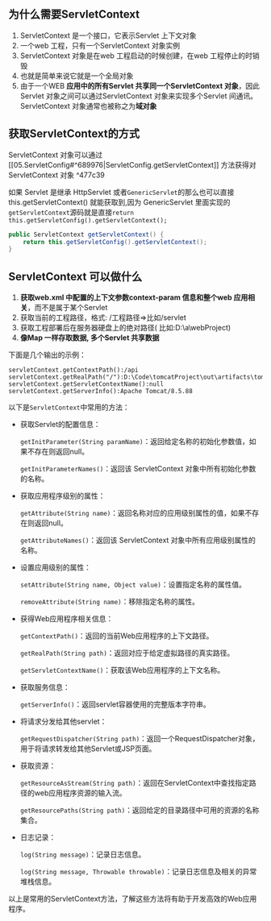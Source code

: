 ## 为什么需要ServletContext

1. ServletContext 是一个接口，它表示Servlet 上下文对象
2. 一个web 工程，只有一个ServletContext 对象实例
3. ServletContext 对象是在web 工程启动的时候创建，在web 工程停止的时销毁
4. 也就是简单来说它就是一个全局对象
5. 由于一个WEB **应用中的所有Servlet 共享同一个ServletContext 对象**，因此Servlet 对象之间可以通过ServletContext 对象来实现多个Servlet 间通讯。ServletContext 对象通常也被称之为**域对象**

## 获取ServletContext的方式

ServletContext 对象可以通过 [[05.ServletConfig#^689976|ServletConfig.getServletContext]] 方法获得对ServletContext 对象 ^477c39

如果 Servlet 是继承 HttpServlet 或者`GenericServlet`的那么也可以直接 this.getServletContext() 就能获取到,因为 GenericServlet 里面实现的 `getServletContext`源码就是直接`return this.getServletConfig().getServletContext();  `
```java
public ServletContext getServletContext() {  
    return this.getServletConfig().getServletContext();  
}
```


## ServletContext 可以做什么

1. **获取web.xml 中配置的上下文参数context-param 信息和整个web 应用相关**，而不是属于某个Servlet 
2. 获取当前的工程路径，格式: /工程路径=>比如/servlet 
3. 获取工程部署后在服务器硬盘上的绝对路径( 比如:D:\a\webProject\) 
4. **像Map 一样存取数据, 多个Servlet 共享数据**

下面是几个输出的示例：
```
servletContext.getContextPath():/api
servletContext.getRealPath("/"):D:\Code\tomcatProject\out\artifacts\tomcatProject_war_exploded\
servletContext.getServletContextName():null
servletContext.getServerInfo():Apache Tomcat/8.5.88
```


以下是`ServletContext`中常用的方法：

-   获取Servlet的配置信息：
    
    `getInitParameter(String paramName)`：返回给定名称的初始化参数值，如果不存在则返回null。
    
    `getInitParameterNames()`：返回该 ServletContext 对象中所有初始化参数的名称。
    
-   获取应用程序级别的属性：
    
    `getAttribute(String name)`：返回名称对应的应用级别属性的值，如果不存在则返回null。
    
    `getAttributeNames()`：返回该 ServletContext 对象中所有应用级别属性的名称。
    
-   设置应用级别的属性：
    
    `setAttribute(String name, Object value)`：设置指定名称的属性值。
    
    `removeAttribute(String name)`：移除指定名称的属性。
    
-   获得Web应用程序相关信息：
    
    `getContextPath()`：返回的当前Web应用程序的上下文路径。
    
    `getRealPath(String path)`：返回对应于给定虚拟路径的真实路径。
    
    `getServletContextName()`：获取该Web应用程序的上下文名称。
    
-   获取服务信息：
    
    `getServerInfo()`：返回servlet容器使用的完整版本字符串。
    
-   将请求分发给其他servlet：
    
    `getRequestDispatcher(String path)`：返回一个RequestDispatcher对象，用于将请求转发给其他Servlet或JSP页面。
    
-   获取资源：
    
    `getResourceAsStream(String path)`：返回在ServletContext中查找指定路径的web应用程序资源的输入流。
    
    `getResourcePaths(String path)`：返回给定的目录路径中可用的资源的名称集合。
    
-   日志记录：
    
    `log(String message)`：记录日志信息。
    
    `log(String message, Throwable throwable)`：记录日志信息及相关的异常堆栈信息。
    

以上是常用的ServletContext方法，了解这些方法将有助于开发高效的Web应用程序。